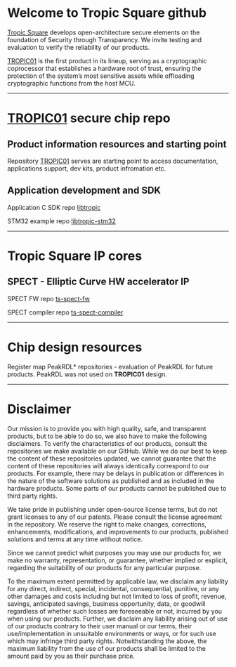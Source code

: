 # Welcome to Tropic Square github
[Tropic Square](https://tropicsquare.com) develops open-architecture secure elements on the foundation of Security through Transparency. We invite testing and evaluation to verify the reliability of our products. 

[TROPIC01](https://github.com/tropicsquare/tropic01)  is the first product in its lineup, serving as a cryptographic coprocessor that establishes a hardware root of trust, ensuring the protection of the system’s most sensitive assets while offloading cryptographic functions from the host MCU.

---
# [TROPIC01](https://github.com/tropicsquare/tropic01) secure chip repo
## Product information resources and starting point
Repository [TROPIC01](https://github.com/tropicsquare/TROPIC01) serves are starting point to access documentation, applications support, dev kits, product infromation etc.

## Application development and SDK 
Application C SDK repo [libtropic](https://github.com/tropicsquare/libtropic)

STM32 example repo [libtropic-stm32](https://github.com/tropicsquare/libtropic-stm32)



---
# Tropic Square IP cores
## SPECT - Elliptic Curve HW accelerator IP

SPECT FW repo [ts-spect-fw](https://github.com/tropicsquare/ts-spect-fw) 

SPECT compiler repo [ts-spect-compiler](https://github.com/tropicsquare/ts-spect-compiler) 
  

---
# Chip design resources

Register map PeakRDL* repositories - evaluation of PeakRDL for future products. PeakRDL was not used on **TROPIC01** design. 

---
# Disclaimer

Our mission is to provide you with high quality, safe, and transparent products, but to be able to do so, we also have to make the following disclaimers. 
To verify the characteristics of our products, consult the repositories we make available on our GitHub. While we do our best to keep the content of these repositories updated, we cannot guarantee that the content of these repositories will always identically correspond to our products. For example, there may be delays in publication or differences in the nature of the software solutions as published and as included in the hardware products. Some parts of our products cannot be published due to third party rights. 

We take pride in publishing under open-source license terms, but do not grant licenses to any of our patents. Please consult the license agreement in the repository.  We reserve the right to make changes, corrections, enhancements, modifications, and improvements to our products, published solutions and terms at any time without notice.

Since we cannot predict what purposes you may use our products for, we make no warranty, representation, or guarantee, whether implied or explicit, regarding the suitability of our products for any particular purpose. 

To the maximum extent permitted by applicable law, we disclaim any liability for any direct, indirect, special, incidental, consequential, punitive, or any other damages and costs including but not limited to loss of profit, revenue, savings, anticipated savings, business opportunity, data, or goodwill regardless of whether such losses are foreseeable or not, incurred by you when using our products. Further, we disclaim any liability arising out of use of our products contrary to their user manual or our terms, their use/implementation in unsuitable environments or ways, or for such use which may infringe third party rights. Notwithstanding the above, the maximum liability from the use of our products shall be limited to the amount paid by you as their purchase price. 

